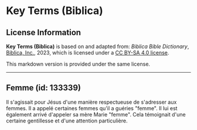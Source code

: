 # Key Terms (Biblica)

## License Information

**Key Terms (Biblica)** is based on and adapted from: _Biblica Bible Dictionary_, [Biblica, Inc.](https://www.biblica.com/), 2023, which is licensed under a [CC BY-SA 4.0 license](https://creativecommons.org/licenses/by-sa/4.0/legalcode.en).

This markdown version is provided under the same license.



--------------------------------

## Femme (id: 133339)

Il s'agissait pour Jésus d'une manière respectueuse de s'adresser aux femmes. Il a appelé certaines femmes qu'il a guéries "femme". Il lui est également arrivé d'appeler sa mère Marie "femme". Cela témoignait d'une certaine gentillesse et d'une attention particulière.



